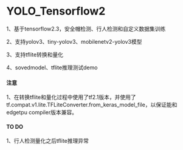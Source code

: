 # YOLO_Tensorflow2

1、基于tensorflow2.3，安全帽检测、行人检测和自定义数据集训练

2、支持yolov3、tiny-yolov3、mobilenetv2-yolov3模型

3、支持tflite转换和量化

4、sovedmodel、tflite推理测试demo



#### 注意

1、在转换tflite和量化过程中使用了tf2.1版本，并使用了tf.compat.v1.lite.TFLiteConverter.from_keras_model_file，以保证能和edgetpu compiler版本兼容。

#### TO DO

1、行人检测量化之后tflite推理异常



